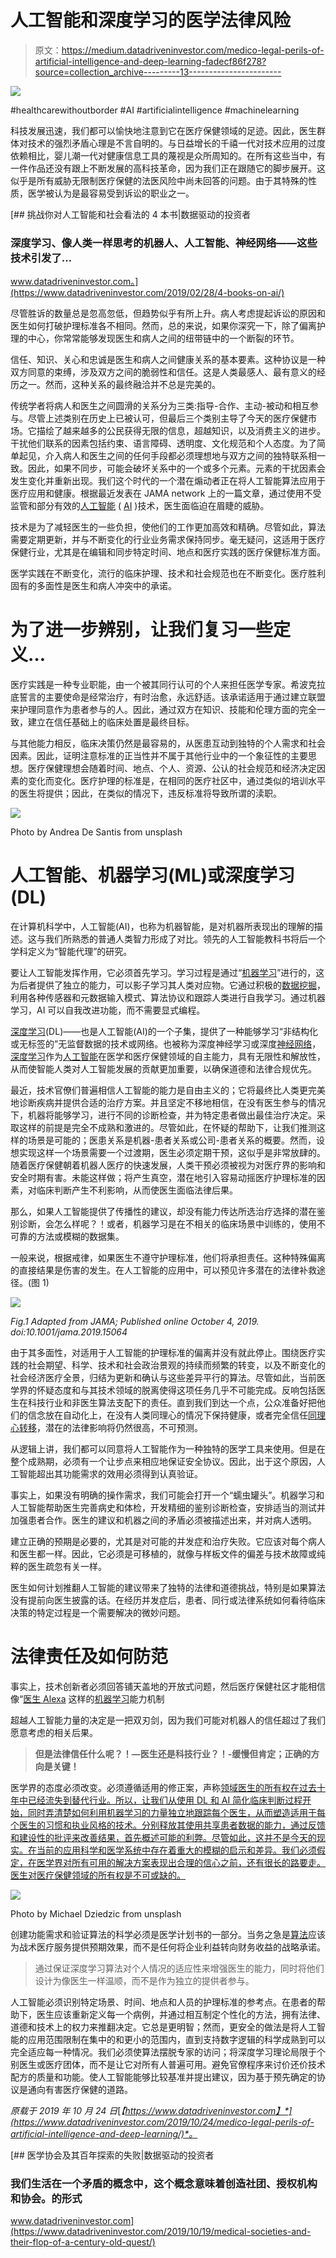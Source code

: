 # 人工智能和深度学习的医学法律风险

> 原文：<https://medium.datadriveninvestor.com/medico-legal-perils-of-artificial-intelligence-and-deep-learning-fadecf86f278?source=collection_archive---------13----------------------->

![](img/2c3e2eb68627217303573abe0e6a6ca9.png)

#healthcarewithoutborder #AI #artificialintelligence #machinelearning

科技发展迅速，我们都可以愉快地注意到它在医疗保健领域的足迹。因此，医生群体对技术的强烈矛盾心理是不言自明的。与日益增长的千禧一代对技术应用的过度依赖相比，婴儿潮一代对健康信息工具的蔑视是众所周知的。在所有这些当中，有一件作品还没有跟上不断发展的高科技革命，因为我们正在跟随它的脚步展开。这似乎是所有威胁无限制医疗保健的法医风险中尚未回答的问题。由于其特殊的性质，医学被认为是最容易受到诉讼的职业之一。

[](https://www.datadriveninvestor.com/2019/02/28/4-books-on-ai/) [## 挑战你对人工智能和社会看法的 4 本书|数据驱动的投资者

### 深度学习、像人类一样思考的机器人、人工智能、神经网络——这些技术引发了…

www.datadriveninvestor.com。](https://www.datadriveninvestor.com/2019/02/28/4-books-on-ai/) 

尽管胜诉的数量总是忽高忽低，但趋势似乎有所上升。病人考虑提起诉讼的原因和医生如何打破护理标准各不相同。然而，总的来说，如果你深究一下，除了偏离护理的中心，你常常能够发现医生和病人之间的纽带链中的一个断裂的环节。

信任、知识、关心和忠诚是医生和病人之间健康关系的基本要素。这种协议是一种双方同意的束缚，涉及双方之间的脆弱性和信任。这是人类最感人、最有意义的经历之一。然而，这种关系的最终融洽并不总是完美的。

传统学者将病人和医生之间圆滑的关系分为三类:指导-合作、主动-被动和相互参与。尽管上述类别在历史上已被认可，但最后三个类别主导了今天的医疗保健市场。它描绘了越来越多的公民获得无限的信息，超越知识，以及消费主义的进步。干扰他们联系的因素包括约束、语言障碍、透明度、文化规范和个人态度。为了简单起见，介入病人和医生之间的任何手段都必须理想地与双方之间的独特联系相一致。因此，如果不同步，可能会破坏关系中的一个或多个元素。元素的干扰因素会发生变化并重新出现。我们这个时代的一个潜在煽动者正在将人工智能算法应用于医疗应用和健康。根据最近发表在 JAMA network 上的一篇文章，通过使用不受监管和部分有效的[人工智能](https://www.datadriveninvestor.com/glossary/artificial-intelligence/) ( [AI](https://www.datadriveninvestor.com/glossary/artificial-intelligence/) )技术，医生面临迫在眉睫的威胁。

技术是为了减轻医生的一些负担，使他们的工作更加高效和精确。尽管如此，算法需要定期更新，并与不断变化的行业业务需求保持同步。毫无疑问，这适用于医疗保健行业，尤其是在编辑和同步特定时间、地点和医疗实践的医疗保健标准方面。

医学实践在不断变化，流行的临床护理、技术和社会规范也在不断变化。医疗胜利固有的多面性是医生和病人冲突中的承诺。

# 为了进一步辨别，让我们复习一些定义…

医疗实践是一种专业职能，由一个被其同行认可的个人来担任医学专家。希波克拉底誓言的主要使命是经常治疗，有时治愈，永远舒适。该承诺适用于通过建立联盟来护理同意作为患者参与的人。因此，通过双方在知识、技能和伦理方面的完全一致，建立在信任基础上的临床处置是最终目标。

与其他能力相反，临床决策仍然是最容易的，从医患互动到独特的个人需求和社会因素。因此，证明注意标准的正当性并不属于其他行业中的一个象征性的主要思想。医疗保健理想会随着时间、地点、个人、资源、公认的社会规范和经济决定因素的变化而变化。医疗护理的标准是，在相同的医疗社区中，通过类似的培训水平的医生将提供；因此，在类似的情况下，违反标准将导致所谓的渎职。

![](img/839ce8ec7ebcdf1939e47aba927576a1.png)

Photo by Andrea De Santis from unsplash

# 人工智能、机器学习(ML)或深度学习(DL)

在计算机科学中，人工智能(AI)，也称为机器智能，是对机器所表现出的理解的描述。这与我们所熟悉的普通人类智力形成了对比。领先的人工智能教科书将后一个学科定义为“智能代理”的研究。

要让人工智能发挥作用，它必须首先学习。学习过程是通过“[机器学习](https://www.datadriveninvestor.com/glossary/machine-learning/)”进行的，这为后者提供了独立的能力，可以影子学习其人类对应物。它通过积极的[数据挖掘](https://medium.com/datadriveninvestor/artificial-intelligence-machine-learning-big-data-and-health-information-what-you-need-to-know-cb13a5c059c1)，利用各种传感器和元数据输入模式、算法协议和跟踪人类进行自我学习。通过机器学习，AI 可以自我改进功能，而不需要显式编程。

[深度学习](https://www.datadriveninvestor.com/glossary/deep-learning/)(DL)——也是人工智能(AI)的一个子集，提供了一种能够学习“非结构化或无标签的”无监督数据的技术或网络。也被称为深度神经学习或深度[神经网络](https://www.datadriveninvestor.com/glossary/neural-network/)，[深度学习](https://www.datadriveninvestor.com/glossary/deep-learning/)作为[人工智能](https://www.datadriveninvestor.com/glossary/artificial-intelligence/)在医学和医疗保健领域的自主能力，具有无限性和解放性，从而使智能人类对人工智能发展的贡献更加重要，以确保道德和法律合规优先。

最近，技术官僚们普遍相信人工智能的能力是自由主义的；它将最终比人类更完美地诊断疾病并提供合适的治疗方案。并且坚定不移地相信，在没有医生参与的情况下，机器将能够学习，进行不同的诊断检查，并为特定患者做出最佳治疗决定。采取这样的前提是完全不成熟和激进的。尽管如此，在怀疑的帮助下，让我们推测这样的场景是可能的；医患关系是机器-患者关系或公司-患者关系的概要。然而，设想实现这样一个场景需要一个过渡期，医生必须定期干预，这似乎是非常放肆的。随着医疗保健朝着机器人医疗的快速发展，人类干预必须被视为对医疗界的影响和安全时期有害。未能这样做；将产生真空，潜在地引入容易动摇医疗护理标准的因素，对临床判断产生不利影响，从而使医生面临法律后果。

那么，如果人工智能提供了传播性的建议，却没有能力传达所选治疗选择的潜在鉴别诊断，会怎么样呢？！或者，机器学习是在不相关的临床场景中训练的，使用不可靠的方法或模糊的数据集。

一般来说，根据戒律，如果医生不遵守护理标准，他们将承担责任。这种特殊偏离的直接结果是伤害的发生。在人工智能的应用中，可以预见许多潜在的法律补救途径。(图 1)

![](img/b91f83e92fab964881bfa8a485b7dbe3.png)

*Fig.1 Adapted from JAMA; Published online October 4, 2019\. doi:10.1001/jama.2019.15064*

由于其多面性，对适用于人工智能的护理标准的偏离并没有就此停止。围绕医疗实践的社会期望、科学、技术和社会政治景观的持续而频繁的转变，以及不断变化的社会经济医疗全景，归结为更新和确认与这些差异平行的算法。尽管如此，当前医学界的怀疑态度和与其技术领域的脱离使得这项任务几乎不可能完成。反响包括医生在科技行业和非医生算法支配下的责任。直到我们到达一个点，公众准备好把他们的信念放在自动化上，在没有人类同理心的情况下保持健康，或者完全信任[同理心转移](https://medium.com/datadriveninvestor/the-paradox-of-empathetic-transference-in-medicine-empathic-technology-vs-algorithmic-sympathy-222f76a694db)，潜在的法律影响将仍然很高，不可预测。

从逻辑上讲，我们都可以同意将人工智能作为一种独特的医学工具来使用。但是在整个成熟期，必须有一个让步点来相应地保证安全协议。因此，出于这个原因，人工智能超出其功能需求的效用必须得到认真验证。

事实上，如果没有明确的操作需求，我们可能会打开一个“蠕虫罐头”。机器学习和人工智能帮助医生完善病史和体检，开发精细的鉴别诊断检查，安排适当的测试并加强患者合作。医生的建议和机器之间的矛盾必须被描述出来，并对病人透明。

建立正确的预期是必要的，尤其是对可能的并发症和治疗失败。它应该对每个病人和医生都一样。因此，它必须是可移植的，就像与样板文件的偏差与技术故障或纯粹的医生疏忽有关一样。

医生如何计划推翻人工智能的建议带来了独特的法律和道德挑战，特别是如果算法没有提前向医生披露的话。在经历并发症后，患者、同行或法律系统如何看待临床决策的特定过程是一个需要解决的微妙问题。

# 法律责任及如何防范

事实上，技术创新者必须回答铺天盖地的开放式问题，然后医疗保健社区才能相信像“[医生 Alexa](https://medium.com/datadriveninvestor/trusting-technology-is-not-the-same-as-trusting-its-architects-has-alexa-earned-that-reliance-91129fa44303) 这样的[机器学习](https://www.datadriveninvestor.com/glossary/machine-learning/)能力机制

超越人工智能力量的决定是一把双刃剑，因为我们可能对机器人的信任超过了我们愿意考虑的相关后果。

> **但是法律信任什么呢？！—医生还是科技行业？！-缓慢但肯定；正确的方向是关键！**

医学界的态度必须改变。必须遵循适用的修正案，声称[领域医生的所有权在过去十年中已经流失到替代行业。所以，让我们从使用 DL 和 AI 简化临床判断过程开始，同时弄清楚如何利用机器学习的力量独立地跟踪每个医生，从而塑造适用于每个医生的习惯和执业风格的技术。分别释放其使用共享患者数据的能力，通过反馈和建设性的批评来改善结果，首先概述可能的利弊。尽管如此，这并不是今天的现实。在当前的应用科学和医学系统中存在着重大的模糊的启示和差异。我们必须假定，在医学界对所有可用的解决方案表现出合理的信心之前，还有很长的路要走。医生对医疗保健领域的所有权是不可或缺的。](https://becominghuman.ai/the-adoption-of-ai-and-machine-learning-in-healthcare-what-is-the-right-way-to-proceed-16700574119a)

![](img/116bde7a39848e717bc319410cf4c728.png)

Photo by Michael Dziedzic from unsplash

创建功能需求和验证算法的科学必须是医学计划书的一部分。当务之急是[算法](https://medium.com/datadriveninvestor/data-science-medicine-tactics-vs-strategy-the-commencement-of-unclaimed-domain-abdbe8f60195)应该为战术医疗服务提供预期效果，而不是任何将企业利益转向财务收益的战略承诺。

> 通过保证深度学习算法对个人情况的适应性来增强医生的能力，同时将他们设计为像医生一样温顺，而不是作为独立的提供者参与。

人工智能必须识别特定场景、时间、地点和人员的护理标准的参考点。在患者的帮助下，医生应该重新定义每一个病例，并通过相互制定个性化的方法，拥有法律、道德和技术上的权力来推翻决定。它总是更明智；然而，更安全的做法是将人工智能的应用范围限制在集中的和更小的范围内，直到支持数字逻辑的科学成熟到可以完全适应每一种情况。我们必须使算法摆脱专家的访问；将深度学习理论局限于个别医生或医疗团体，而不是让它对所有人普遍可用。避免官僚程序来讨价还价技术配方的质量和功能。使人工智能能够比较基准并提出建议，因为基于预先确定的协议是通向有害医疗保健的道路。

*原载于 2019 年 10 月 24 日*[*【https://www.datadriveninvestor.com】*](https://www.datadriveninvestor.com/2019/10/24/medico-legal-perils-of-artificial-intelligence-and-deep-learning/)*。*

[](https://www.datadriveninvestor.com/2019/10/19/medical-societies-and-their-flop-of-a-century-old-quest/) [## 医学协会及其百年探索的失败|数据驱动的投资者

### 我们生活在一个矛盾的概念中，这个概念意味着创造社团、授权机构和协会。的形式

www.datadriveninvestor.com](https://www.datadriveninvestor.com/2019/10/19/medical-societies-and-their-flop-of-a-century-old-quest/)